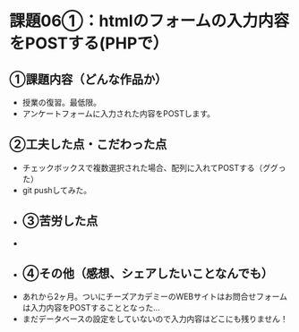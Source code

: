 # 課題06①：htmlのフォームの入力内容をPOSTする(PHPで）
## ①課題内容（どんな作品か）
- 授業の復習。最低限。
- アンケートフォームに入力された内容をPOSTします。
## ②工夫した点・こだわった点
- チェックボックスで複数選択された場合、配列に入れてPOSTする（ググった）
- git pushしてみた。
- ## ③苦労した点
- 
- ## ④その他（感想、シェアしたいことなんでも）
- あれから2ヶ月。ついにチーズアカデミーのWEBサイトはお問合せフォームは入力内容をPOSTすることとなった…
- まだデータベースの設定をしていないので入力内容はどこにも残りません！
